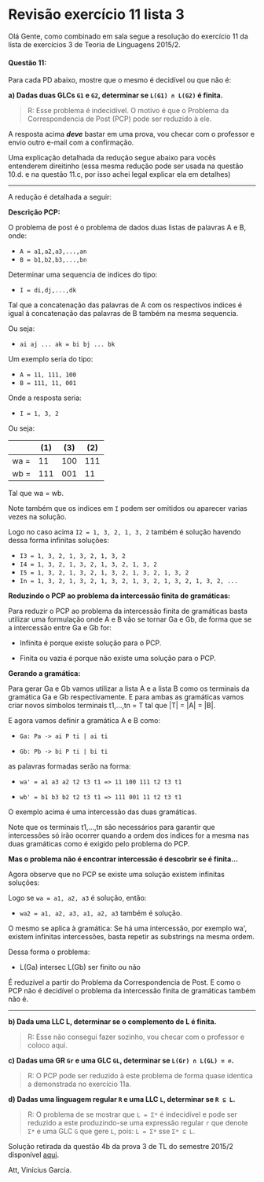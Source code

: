 # Revisão exercício 11 lista 3

Olá Gente, como combinado em sala segue a resolução do exercício 11 da lista de exercícios 3 de Teoria de Linguagens 2015/2.

#### Questão 11:

Para cada PD abaixo, mostre que o mesmo é decidível ou que não é:

**a) Dadas duas GLCs `G1` e `G2`, determinar se `L(G1) ∩ L(G2)` é finita.**

> R: Esse problema é indecidível. O motivo é que o Problema da Correspondencia de Post (PCP) pode ser reduzido à ele.

A resposta acima **_deve_** bastar em uma prova, vou checar com o professor e envio outro e-mail com a confirmação.

Uma explicação detalhada da redução segue abaixo para vocês entenderem direitinho
(essa mesma redução pode ser usada na questão 10.d. e na questão 11.c,
por isso achei legal explicar ela em detalhes)

---

A redução é detalhada a seguir:

**Descrição PCP:**

O problema de post é o problema de dados duas listas de palavras A e B, onde:

- `A = a1,a2,a3,...,an`
- `B = b1,b2,b3,...,bn`

Determinar uma sequencia de indices do tipo:

- `I = di,dj,...,dk`

Tal que a concatenação das palavras de A com os respectivos indices é igual à concatenação das palavras de B também na mesma sequencia.

Ou seja:

- `ai aj ... ak = bi bj ... bk`

Um exemplo seria do tipo:

- `A = 11, 111, 100`
- `B = 111, 11, 001`

Onde a resposta seria:

- `I = 1, 3, 2`

Ou seja:

|      | (1) | (3) | (2) |
|------|-----|-----|-----|
| wa = | 11  | 100 | 111 |
| wb = | 111 | 001 | 11  |

Tal que wa = wb.

Note também que os indices em `I` podem ser omitidos ou aparecer varias vezes na solução.

Logo no caso acima `I2 = 1, 3, 2, 1, 3, 2` também é solução havendo dessa forma infinitas soluções:

- `I3 = 1, 3, 2, 1, 3, 2, 1, 3, 2`
- `I4 = 1, 3, 2, 1, 3, 2, 1, 3, 2, 1, 3, 2`
- `I5 = 1, 3, 2, 1, 3, 2, 1, 3, 2, 1, 3, 2, 1, 3, 2`
- `In = 1, 3, 2, 1, 3, 2, 1, 3, 2, 1, 3, 2, 1, 3, 2, 1, 3, 2, ...`

**Reduzindo o PCP ao problema da intercessão finita de gramáticas:**

Para reduzir o PCP ao problema da intercessão finita de gramáticas
basta utilizar uma formulação onde A e B vão se tornar Ga e Gb,
de forma que se a intercessão entre Ga e Gb for:

- Infinita é porque existe solução para o PCP.

- Finita ou vazia é porque não existe uma solução para o PCP.

**Gerando a gramática:**

Para gerar Ga e Gb vamos utilizar a lista A e a lista B como os terminais da gramática Ga e Gb respectivamente.
E para ambas as gramáticas vamos criar novos simbolos terminais t1,...,tn = T tal que |T| = |A| = |B|.

E agora vamos definir a gramática A e B como:

- `Ga: Pa -> ai P ti | ai ti`

- `Gb: Pb -> bi P ti | bi ti`

as palavras formadas serão na forma:

- `wa' = a1 a3 a2 t2 t3 t1 => 11 100 111 t2 t3 t1`

- `wb' = b1 b3 b2 t2 t3 t1 => 111 001 11 t2 t3 t1`

O exemplo acima é uma intercessão das duas gramáticas.

Note que os terminais t1,...,tn são necessários para garantir que intercessões
só irão ocorrer quando a ordem dos indices for a mesma nas duas gramáticas
como é exigido pelo problema do PCP.

**Mas o problema não é encontrar intercessão é descobrir se é finita...**

Agora observe que no PCP se existe uma solução existem infinitas soluções:

Logo se `wa = a1, a2, a3` é solução, então:

- `wa2 = a1, a2, a3, a1, a2, a3` também é solução.

O mesmo se aplica à gramática: Se há uma intercessão, por exemplo wa',
existem infinitas intercessões, basta repetir as substrings na mesma ordem.

Dessa forma o problema:

- L(Ga) intersec L(Gb) ser finito ou não

É reduzível a partir do Problema da Correspondencia de Post. E como o PCP
não é decidível o problema da intercessão finita de gramáticas também não é.

---

**b) Dada uma LLC L, determinar se o complemento de L é finita.**

> R: Esse não consegui fazer sozinho, vou checar com o professor e coloco aqui.

**c) Dadas uma GR `Gr` e uma GLC `GL`, determinar se `L(Gr) ∩ L(GL) = ∅`.**

> R: O PCP pode ser reduzido à este problema de forma quase identica a demonstrada no exercício 11a.

**d) Dadas uma linguagem regular `R` e uma LLC `L`, determinar se `R ⊆ L`.**

> R: O problema de se mostrar que `L = Σ*` é indecidível e pode ser
> reduzido a este produzindo-se uma expressão regular `r` que denote `Σ*`
> e uma GLC `G` que gere `L`, pois: `L = Σ*` sse `Σ* ⊆ L`.

Solução retirada da questão 4b da prova 3 de TL
do semestre 2015/2 disponível [aqui][prova].

[prova]: http://homepages.dcc.ufmg.br/~nvieira/cursos/tl/a14s2/p3s.pdf

Att, Vinícius Garcia.



